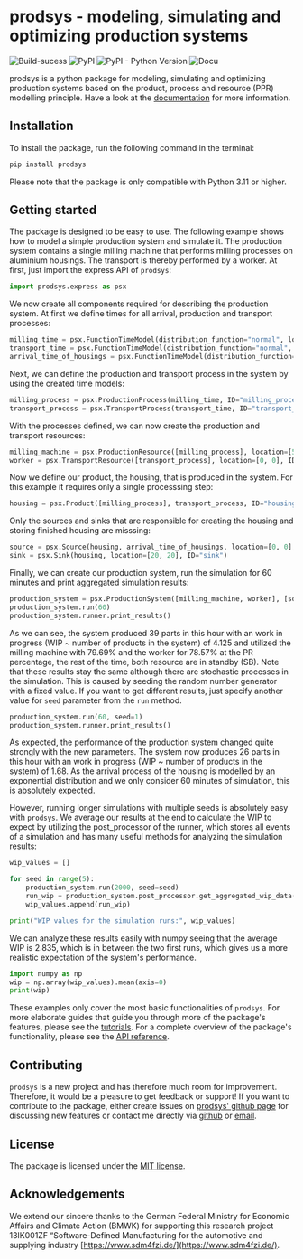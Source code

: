 # prodsys - modeling, simulating and optimizing production systems

![Build-sucess](https://img.shields.io/badge/build-success-green)
![PyPI](https://img.shields.io/pypi/v/prodsys)
![PyPI - Python Version](https://img.shields.io/pypi/pyversions/prodsys)
![Docu](https://img.shields.io/badge/docu-full-green)

prodsys is a python package for modeling, simulating and optimizing production systems based on the product, process and resource (PPR) modelling principle. Have a look at the [documentation](https://sdm4fzi.github.io/prodsys/) for more information.

## Installation

To install the package, run the following command in the terminal:

```bash
pip install prodsys
```

Please note that the package is only compatible with Python 3.11 or higher.

## Getting started

The package is designed to be easy to use. The following example shows how to model a simple production system and simulate it. The production system contains a single milling machine that performs milling processes on aluminium housings. The transport is thereby performed by a worker.  At first, just import the express API of `prodsys`:

```python
import prodsys.express as psx
```

We now create all components required for describing the production system. At first we define times for all arrival, production and transport processes:

```python
milling_time = psx.FunctionTimeModel(distribution_function="normal", location=1, scale=0.1, ID="milling_time")
transport_time = psx.FunctionTimeModel(distribution_function="normal", location=0.3, scale=0.2, ID="transport_time")
arrival_time_of_housings = psx.FunctionTimeModel(distribution_function="exponential", location=1.5, ID="arrival_time_of_housings")
```

Next, we can define the production and transport process in the system by using the created time models:

```python
milling_process = psx.ProductionProcess(milling_time, ID="milling_process")
transport_process = psx.TransportProcess(transport_time, ID="transport_process")
```

With the processes defined, we can now create the production and transport resources:

```python
milling_machine = psx.ProductionResource([milling_process], location=[5, 5], ID="milling_machine")
worker = psx.TransportResource([transport_process], location=[0, 0], ID="worker")
```

Now we define our product, the housing, that is produced in the system. For this example it requires only a single processsing step:

```python
housing = psx.Product([milling_process], transport_process, ID="housing")
```

Only the sources and sinks that are responsible for creating the housing and storing finished housing are misssing:

```py
source = psx.Source(housing, arrival_time_of_housings, location=[0, 0], ID="source")
sink = psx.Sink(housing, location=[20, 20], ID="sink")
```

Finally, we can create our production system, run the simulation for 60 minutes and print aggregated simulation results:

```python
production_system = psx.ProductionSystem([milling_machine, worker], [source], [sink])
production_system.run(60)
production_system.runner.print_results()
```

As we can see, the system produced 39 parts in this hour with an work in progress (WIP ~ number of products in the system) of 4.125 and utilized the milling machine with 79.69% and the worker for 78.57% at the PR percentage, the rest of the time, both resource are in standby (SB). Note that these results stay the same although there are stochastic processes in the simulation. This is caused by seeding the random number generator with a fixed value. If you want to get different results, just specify another value for `seed` parameter from the `run` method.

``` python
production_system.run(60, seed=1)
production_system.runner.print_results()
```

As expected, the performance of the production system changed quite strongly with the new parameters. The system now produces 26 parts in this hour with an work in progress (WIP ~ number of products in the system) of 1.68. As the arrival process of the housing is modelled by an exponential distribution and we only consider 60 minutes of simulation, this is absolutely expected.

However, running longer simulations with multiple seeds is absolutely easy with `prodsys`. We average our results at the end to calculate the WIP to expect by utilizing the post_processor of the runner, which stores all events of a simulation and has many useful methods for analyzing the simulation results:

```python
wip_values = []

for seed in range(5):
    production_system.run(2000, seed=seed)
    run_wip = production_system.post_processor.get_aggregated_wip_data()
    wip_values.append(run_wip)

print("WIP values for the simulation runs:", wip_values)
```

We can analyze these results easily with numpy seeing that the average WIP is 2.835, which is in between the two first runs, which gives us a more realistic expectation of the system's performance.

```python
import numpy as np
wip = np.array(wip_values).mean(axis=0)
print(wip)
```

These examples only cover the most basic functionalities of `prodsys`. For more elaborate guides that guide you through more of the package's features, please see the [tutorials](https://sdm4fzi.github.io/prodsys/Tutorials/tutorial_0_overview). For a complete overview of the package's functionality, please see the [API reference](https://sdm4fzi.github.io/prodsys/API_reference/API_reference_0_overview/).

## Contributing

`prodsys` is a new project and has therefore much room for improvement. Therefore, it would be a pleasure to get feedback or support! If you want to contribute to the package, either create issues on [prodsys' github page](https://github.com/sdm4fzi/prodsys) for discussing new features or contact me directly via [github](https://github.com/SebBehrendt) or [email](mailto:sebastian.behrendt@kit.edu).

## License

The package is licensed under the [MIT license](LICENSE).

## Acknowledgements

We extend our sincere thanks to the German Federal Ministry for Economic Affairs and Climate Action
(BMWK) for supporting this research project 13IK001ZF “Software-Defined Manufacturing for the
automotive and supplying industry [https://www.sdm4fzi.de/](https://www.sdm4fzi.de/).
